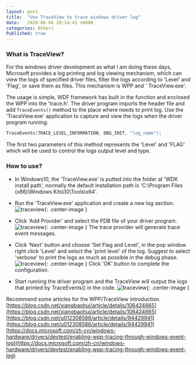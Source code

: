 ```yaml
---
layout: post
title:  "Use TraceView to trace windows driver log"
date:   2020-06-04 20:14:41 +0800
categories: Others
Published: true
---
```

### What is TraceView?
For the windows driver development as what I am doing these days, Microsoft provides a log printing and log viewing mechanism, which can view the logs of specified driver files, filter the logs according to 'Level' and 'Flag', or save them as files. This mechanism is WPP and ' TraceView.exe'.

The usage is simple, WDF framework has built in the function and enclosed the WPP into the 'trace.h'.
The driver program imports the header file and add `TraceEvents()` method to the place where needs to print log. Use the 'TraceView.exe' application to capture and view the logs when the driver program running.  
```c
TraceEvents(TRACE_LEVEL_INFORMATION, DBG_INIT, "log_name");
```
The first two parameters of this method represents the 'Level' and 'FLAG' which will be used to control the logs output level and type.

### How to use?
+ In Windows10, the 'TraceView.exe' is putted into the folder at 'WDK install path', normally the default installation path is 'C:\Program Files (x86)\Windows Kits\10\Tools\x64'. 

+ Run the 'TraceView.exe' application and create a new log section. 
![traceview]({{site.baseurl}}/assets/image/others-traceview-01.PNG){: .center-image }

+ Click 'Add Provider' and select the PDB file of your driver program. 
![traceview]({{site.baseurl}}/assets/image/others-traceview-02.PNG){: .center-image }
The trace provider will generate trace event messages.

+ Click 'Next' button and choose 'Set Flag and Level', in the pop window right click 'Level' and select the 'print level' of the log. Suggest to select 'verbose' to print the logs as much as possible in the debug phase.  
![traceview]({{site.baseurl}}/assets/image/others-traceview-03.PNG){: .center-image }
Click 'OK' button to complete the configuration. 

+ Start running the driver program and the TraceView will output the logs that printed by TraceEvents() in the code.
![traceview]({{site.baseurl}}/assets/image/others-traceview-04.PNG){: .center-image }

Recommend some articles for the WPP/TraceView introduction.
[https://blog.csdn.net/xiangbaohui/article/details/106424665](https://blog.csdn.net/xiangbaohui/article/details/106424665)  
[https://blog.csdn.net/u012308586/article/details/94429941](https://blog.csdn.net/u012308586/article/details/94429941)  
[https://docs.microsoft.com/zh-cn/windows-hardware/drivers/devtest/enabling-wpp-tracing-through-windows-event-log](https://docs.microsoft.com/zh-cn/windows-hardware/drivers/devtest/enabling-wpp-tracing-through-windows-event-log)